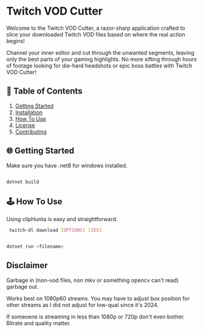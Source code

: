 ﻿# Twitch VOD Cutter

Welcome to the Twitch VOD Cutter, a razor-sharp application crafted to slice your downloaded Twitch VOD files based on
where the real action begins!

Channel your inner editor and cut through the unwanted segments, leaving only the best parts of your gaming highlights.
No more sifting through hours of footage looking for die-hard headshots or epic boss battles with Twitch VOD Cutter!

## 📜 Table of Contents

1. [Getting Started](#getting-started)
2. [Installation](#installation)
3. [How To Use](#how-to-use)
4. [License](#license)
5. [Contributing](#contributing)

## 🌐 Getting Started

Make sure you have .net8 for windows installed. 

```bash

dotnet build
```
 

## 🕹️ How To Use

Using clipHunta is easy and straightforward.

```bash
 twitch-dl download [OPTIONS] [IDS]
```

```bash

dotnet run <filename>

```

## Disclaimer 

Garbage in (non-vod files, non mkv or something opencv can't read) garbage out.

Works best on 1080p60 streams. You may have to adjust box position for other streams as I did not adjust for low-qual since it's 2024.

If someoene is streaming in less than 1080p or 720p don't even bother.
Bitrate and quality matter.

